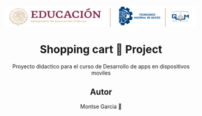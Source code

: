 <center>
<img src= "./md/images/ITGAMBanner.png" alt">
<center/>

# Shopping cart 🛒 Project 

Proyecto didactico para el curso de 
Desarrollo de apps en dispositivos moviles 

## Autor

Montse Garcia 🦋